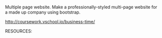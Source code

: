 Multiple page website. Make a professionally-styled multi-page website for a made up company using bootstrap.

http://coursework.vschool.io/business-time/

RESOURCES:

